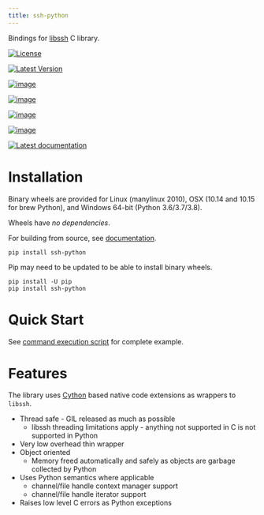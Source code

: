 ```yaml
---
title: ssh-python
---
```


Bindings for [libssh](https://www.libssh.org) C library.

[![License](https://img.shields.io/badge/License-LGPL%20v2-blue.svg)](https://pypi.python.org/pypi/ssh-python)

[![Latest Version](https://img.shields.io/pypi/v/ssh-python.svg)](https://pypi.python.org/pypi/ssh-python)

[![image](https://circleci.com/gh/ParallelSSH/ssh-python/tree/master.svg?style=shield)](https://circleci.com/gh/ParallelSSH/ssh-python/tree/master)

[![image](https://img.shields.io/pypi/wheel/ssh-python.svg)](https://pypi.python.org/pypi/ssh-python)

[![image](https://img.shields.io/pypi/pyversions/ssh-python.svg)](https://pypi.python.org/pypi/ssh-python)

[![image](https://ci.appveyor.com/api/projects/status/2t4bmmtjvfy5s1in/branch/master?svg=true)](https://ci.appveyor.com/project/pkittenis/ssh-python)

[![Latest documentation](https://readthedocs.org/projects/ssh-python/badge/?version=latest)](http://ssh-python.readthedocs.org/en/latest/)

# Installation

Binary wheels are provided for Linux (manylinux 2010), OSX (10.14 and
10.15 for brew Python), and Windows 64-bit (Python 3.6/3.7/3.8).

Wheels have *no dependencies*.

For building from source, see
[documentation](https://ssh-python.readthedocs.io/en/latest/installation.html#building-from-source).

``` shell
pip install ssh-python
```

Pip may need to be updated to be able to install binary wheels.

``` shell
pip install -U pip
pip install ssh-python
```

# Quick Start

See [command execution
script](https://github.com/ParallelSSH/ssh-python/blob/master/examples/exec.py)
for complete example.

# Features

The library uses [Cython](https://www.cython.org) based native code
extensions as wrappers to `libssh`.

-   Thread safe - GIL released as much as possible
    -   libssh threading limitations apply - anything not supported in C
        is not supported in Python
-   Very low overhead thin wrapper
-   Object oriented
    -   Memory freed automatically and safely as objects are garbage
        collected by Python
-   Uses Python semantics where applicable
    -   channel/file handle context manager support
    -   channel/file handle iterator support
-   Raises low level C errors as Python exceptions
